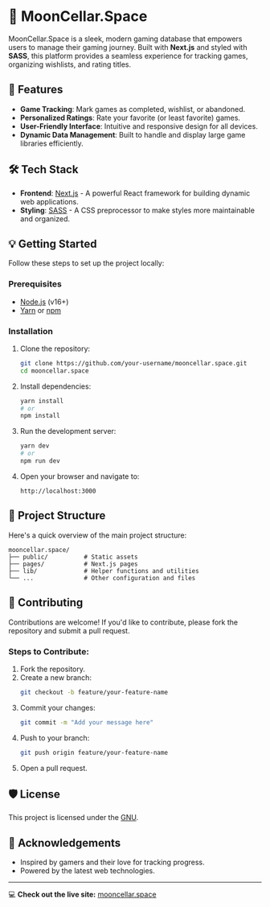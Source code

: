 # 🌙 MoonCellar.Space

MoonCellar.Space is a sleek, modern gaming database that empowers users to manage their gaming journey. Built with **Next.js** and styled with **SASS**, this platform provides a seamless experience for tracking games, organizing wishlists, and rating titles. 

## 🚀 Features

- **Game Tracking**: Mark games as completed, wishlist, or abandoned.
- **Personalized Ratings**: Rate your favorite (or least favorite) games.
- **User-Friendly Interface**: Intuitive and responsive design for all devices.
- **Dynamic Data Management**: Built to handle and display large game libraries efficiently.

## 🛠️ Tech Stack

- **Frontend**: [Next.js](https://nextjs.org/) - A powerful React framework for building dynamic web applications.
- **Styling**: [SASS](https://sass-lang.com/) - A CSS preprocessor to make styles more maintainable and organized.

## 💡 Getting Started

Follow these steps to set up the project locally:

### Prerequisites
- [Node.js](https://nodejs.org/) (v16+)
- [Yarn](https://yarnpkg.com/) or [npm](https://www.npmjs.com/)

### Installation

1. Clone the repository:
   ```bash
   git clone https://github.com/your-username/mooncellar.space.git
   cd mooncellar.space
   ```

2. Install dependencies:
   ```bash
   yarn install
   # or
   npm install
   ```

3. Run the development server:
   ```bash
   yarn dev
   # or
   npm run dev
   ```

4. Open your browser and navigate to:
   ```
   http://localhost:3000
   ```

## 📂 Project Structure

Here's a quick overview of the main project structure:

```
mooncellar.space/
├── public/          # Static assets
├── pages/           # Next.js pages
├── lib/             # Helper functions and utilities
└── ...              # Other configuration and files
```

## 🌟 Contributing

Contributions are welcome! If you'd like to contribute, please fork the repository and submit a pull request.

### Steps to Contribute:

1. Fork the repository.
2. Create a new branch:
   ```bash
   git checkout -b feature/your-feature-name
   ```
3. Commit your changes:
   ```bash
   git commit -m "Add your message here"
   ```
4. Push to your branch:
   ```bash
   git push origin feature/your-feature-name
   ```
5. Open a pull request.

## 🛡️ License

This project is licensed under the [GNU](./LICENSE).

## 🙌 Acknowledgements

- Inspired by gamers and their love for tracking progress.
- Powered by the latest web technologies.

---

💻 **Check out the live site:** [mooncellar.space](https://mooncellar.space)
